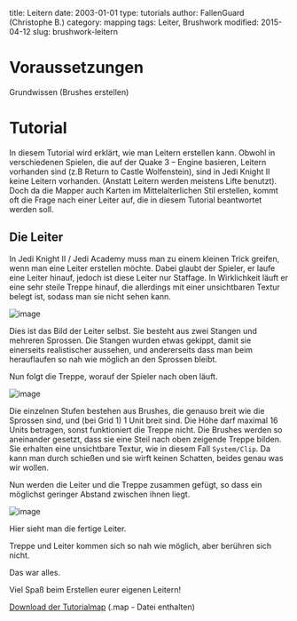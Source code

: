 ﻿title: Leitern
date: 2003-01-01
type: tutorials
author: FallenGuard (Christophe B.)
category: mapping
tags: Leiter, Brushwork
modified: 2015-04-12
slug: brushwork-leitern

# Voraussetzungen

Grundwissen (Brushes erstellen) 

# Tutorial

In diesem Tutorial wird erklärt, wie man Leitern erstellen kann. Obwohl in verschiedenen Spielen, die auf der Quake 3 – Engine basieren, Leitern vorhanden sind (z.B Return to Castle Wolfenstein), sind in Jedi Knight II keine Leitern vorhanden. (Anstatt Leitern werden meistens Lifte benutzt). Doch da die Mapper auch Karten im Mittelalterlichen Stil erstellen, kommt oft die Frage nach einer Leiter auf, die in diesem Tutorial beantwortet werden soll.

## Die Leiter

In Jedi Knight II / Jedi Academy muss man zu einem kleinen Trick greifen, wenn man eine Leiter erstellen möchte. Dabei glaubt der Spieler, er laufe eine Leiter hinauf, jedoch ist diese Leiter nur Staffage. In Wirklichkeit läuft er eine sehr steile Treppe hinauf, die allerdings mit einer unsichtbaren Textur belegt ist, sodass man sie nicht sehen kann.

![image]({filename}brushwork-leitern-1.jpg)

Dies ist das Bild der Leiter selbst. Sie besteht aus zwei Stangen und mehreren Sprossen. Die Stangen wurden etwas gekippt, damit sie einerseits realistischer aussehen, und andererseits dass man beim herauflaufen so nah wie möglich an den Sprossen bleibt.

Nun folgt die Treppe, worauf der Spieler nach oben läuft.

![image]({filename}brushwork-leitern-2.jpg)

Die einzelnen Stufen bestehen aus Brushes, die genauso breit wie die Sprossen sind, und (bei Grid 1) 1 Unit breit sind. Die Höhe darf maximal 16 Units betragen, sonst funktioniert die Treppe nicht. Die Brushes werden so aneinander gesetzt, dass sie eine Steil nach oben zeigende Treppe bilden. Sie erhalten eine unsichtbare Textur, wie in diesem Fall `System/Clip`. Da kann man durch schießen und sie wirft keinen Schatten, beides genau was wir wollen.

Nun werden die Leiter und die Treppe zusammen gefügt, so dass ein möglichst geringer Abstand zwischen ihnen liegt.

![image]({filename}brushwork-leitern-3.jpg)

Hier sieht man die fertige Leiter. 

Treppe und Leiter kommen sich so nah wie möglich, aber berühren sich nicht.

Das war alles. 

Viel Spaß beim Erstellen eurer eigenen Leitern!

[Download der Tutorialmap]({filename}examples/Leiter.zip) (.map - Datei enthalten)
